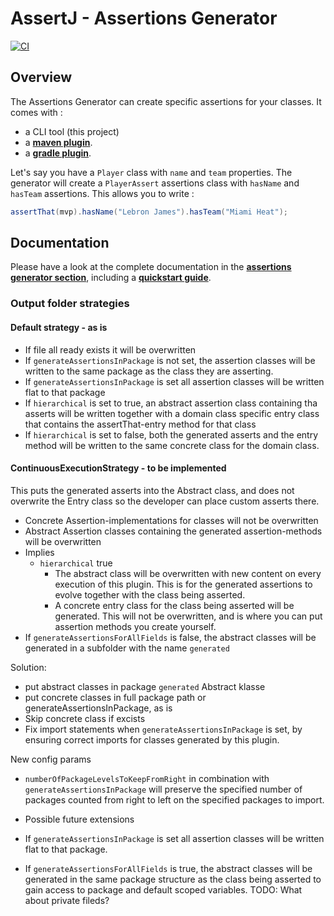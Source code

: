 # AssertJ - Assertions Generator

[![CI](https://github.com/assertj/assertj-assertions-generator/actions/workflows/main.yml/badge.svg?branch=main)](https://github.com/assertj/assertj-assertions-generator/actions/workflows/main.yml?query=branch%3Amain)

## Overview 

The Assertions Generator can create specific assertions for your classes. It comes with :
* a CLI tool (this project) 
* a [**maven plugin**](https://github.com/assertj/assertj-assertions-generator-maven-plugin).
* a [**gradle plugin**](https://github.com/assertj/assertj-generator-gradle-plugin).

Let's say you have a `Player` class with `name` and `team` properties. The generator will create a `PlayerAssert` assertions class with `hasName` and `hasTeam` assertions. This allows you to write :

```java
assertThat(mvp).hasName("Lebron James").hasTeam("Miami Heat");
```

## Documentation

Please have a look at the complete documentation in the [**assertions generator section**](http://joel-costigliola.github.io/assertj/assertj-assertions-generator.html), including a [**quickstart guide**](http://joel-costigliola.github.io/assertj/assertj-assertions-generator.html#quickstart).

### Output folder strategies

#### Default strategy - as is
* If file all ready exists it will be overwritten
* If `generateAssertionsInPackage` is not set, the assertion classes will be written to the same package as the class they are asserting.
* If `generateAssertionsInPackage` is set all assertion classes will be written flat to that package
* If `hierarchical` is set to true, an abstract assertion class containing tha asserts will be written together with a domain class specific entry class that contains the assertThat-entry method for that class
* If `hierarchical` is set to false, both the generated asserts and the entry method will be written to the same concrete class for the domain class.


#### ContinuousExecutionStrategy - to be implemented
This puts the generated asserts into the Abstract class, and does not overwrite the Entry class so the developer can place custom asserts there.
* Concrete Assertion-implementations for classes will not be overwritten
* Abstract Assertion classes containing the generated assertion-methods will be overwritten
* Implies
  * `hierarchical` true
    * The abstract class will be overwritten with new content on every execution of this plugin. This is for the generated assertions to evolve together with the class being asserted.
    * A concrete entry class for the class being asserted will be generated. This will not be overwritten, and is where you can put assertion methods you create yourself.
* If `generateAssertionsForAllFields` is false, the abstract classes will be generated in a subfolder with the name `generated`

Solution:
- put abstract classes in package `generated` Abstract klasse 
- put concrete classes in full package path or generateAssertionsInPackage, as is
- Skip concrete class if excists
- Fix import statements when `generateAssertionsInPackage` is set, by ensuring correct imports for classes generated by this plugin.

New config params
* `numberOfPackageLevelsToKeepFromRight` in combination with `generateAssertionsInPackage` will preserve the specified number of packages counted from right to left on the specified packages to import.

* Possible future extensions
* If `generateAssertionsInPackage` is set all assertion classes will be written flat to that package.
* If `generateAssertionsForAllFields` is true, the abstract classes will be generated in the same package structure as the class being asserted to gain access to package and default scoped variables. TODO: What about private fileds?
